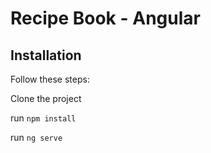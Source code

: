 # Recipe Book - Angular

## Installation
Follow these steps:

Clone the project

run ```npm install```

run ```ng serve```